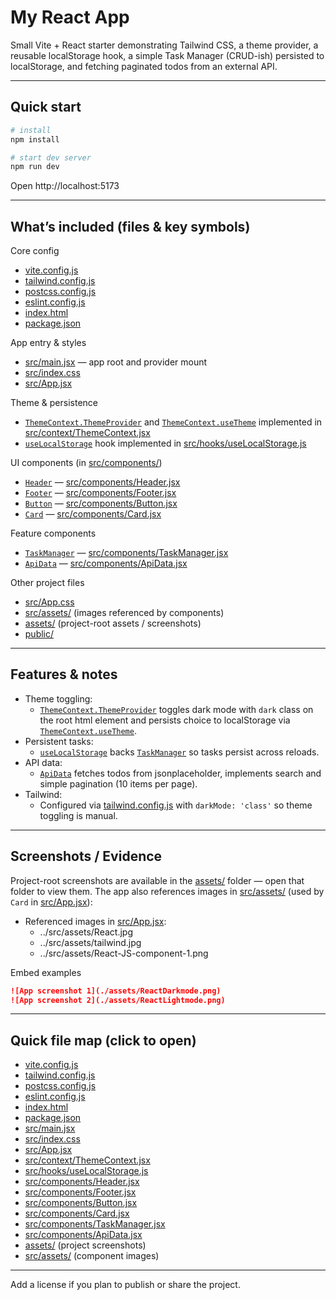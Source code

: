 # My React App

Small Vite + React starter demonstrating Tailwind CSS, a theme provider, a reusable localStorage hook, a simple Task Manager (CRUD-ish) persisted to localStorage, and fetching paginated todos from an external API.

---

## Quick start

```bash
# install
npm install

# start dev server
npm run dev
```

Open http://localhost:5173

---

## What’s included (files & key symbols)

Core config
- [vite.config.js](vite.config.js)
- [tailwind.config.js](tailwind.config.js)
- [postcss.config.js](postcss.config.js)
- [eslint.config.js](eslint.config.js)
- [index.html](index.html)
- [package.json](package.json)

App entry & styles
- [src/main.jsx](src/main.jsx) — app root and provider mount
- [src/index.css](src/index.css)
- [src/App.jsx](src/App.jsx)

Theme & persistence
- [`ThemeContext.ThemeProvider`](src/context/ThemeContext.jsx) and [`ThemeContext.useTheme`](src/context/ThemeContext.jsx) implemented in [src/context/ThemeContext.jsx](src/context/ThemeContext.jsx)
- [`useLocalStorage`](src/hooks/useLocalStorage.js) hook implemented in [src/hooks/useLocalStorage.js](src/hooks/useLocalStorage.js)

UI components (in [src/components/](src/components/))
- [`Header`](src/components/Header.jsx) — [src/components/Header.jsx](src/components/Header.jsx)
- [`Footer`](src/components/Footer.jsx) — [src/components/Footer.jsx](src/components/Footer.jsx)
- [`Button`](src/components/Button.jsx) — [src/components/Button.jsx](src/components/Button.jsx)
- [`Card`](src/components/Card.jsx) — [src/components/Card.jsx](src/components/Card.jsx)

Feature components
- [`TaskManager`](src/components/TaskManager.jsx) — [src/components/TaskManager.jsx](src/components/TaskManager.jsx)
- [`ApiData`](src/components/ApiData.jsx) — [src/components/ApiData.jsx](src/components/ApiData.jsx)

Other project files
- [src/App.css](src/App.css)
- [src/assets/](src/assets/) (images referenced by components)
- [assets/](assets/) (project-root assets / screenshots)
- [public/](public/)

---

## Features & notes

- Theme toggling:
  - [`ThemeContext.ThemeProvider`](src/context/ThemeContext.jsx) toggles dark mode with `dark` class on the root html element and persists choice to localStorage via [`ThemeContext.useTheme`](src/context/ThemeContext.jsx).
- Persistent tasks:
  - [`useLocalStorage`](src/hooks/useLocalStorage.js) backs [`TaskManager`](src/components/TaskManager.jsx) so tasks persist across reloads.
- API data:
  - [`ApiData`](src/components/ApiData.jsx) fetches todos from jsonplaceholder, implements search and simple pagination (10 items per page).
- Tailwind:
  - Configured via [tailwind.config.js](tailwind.config.js) with `darkMode: 'class'` so theme toggling is manual.

---

## Screenshots / Evidence

Project-root screenshots are available in the [assets/](assets/) folder — open that folder to view them. The app also references images in [src/assets/](src/assets/) (used by `Card` in [src/App.jsx](src/App.jsx)):

- Referenced images in [src/App.jsx](src/App.jsx):
  - ../src/assets/React.jpg
  - ../src/assets/tailwind.jpg
  - ../src/assets/React-JS-component-1.png

Embed examples 
```markdown
![App screenshot 1](./assets/ReactDarkmode.png)
![App screenshot 2](./assets/ReactLightmode.png)
```

---

## Quick file map (click to open)
- [vite.config.js](vite.config.js)
- [tailwind.config.js](tailwind.config.js)
- [postcss.config.js](postcss.config.js)
- [eslint.config.js](eslint.config.js)
- [index.html](index.html)
- [package.json](package.json)
- [src/main.jsx](src/main.jsx)
- [src/index.css](src/index.css)
- [src/App.jsx](src/App.jsx)
- [src/context/ThemeContext.jsx](src/context/ThemeContext.jsx)
- [src/hooks/useLocalStorage.js](src/hooks/useLocalStorage.js)
- [src/components/Header.jsx](src/components/Header.jsx)
- [src/components/Footer.jsx](src/components/Footer.jsx)
- [src/components/Button.jsx](src/components/Button.jsx)
- [src/components/Card.jsx](src/components/Card.jsx)
- [src/components/TaskManager.jsx](src/components/TaskManager.jsx)
- [src/components/ApiData.jsx](src/components/ApiData.jsx)
- [assets/](assets/) (project screenshots)
- [src/assets/](src/assets/) (component images)

---

Add a license if you plan to publish or share the project.